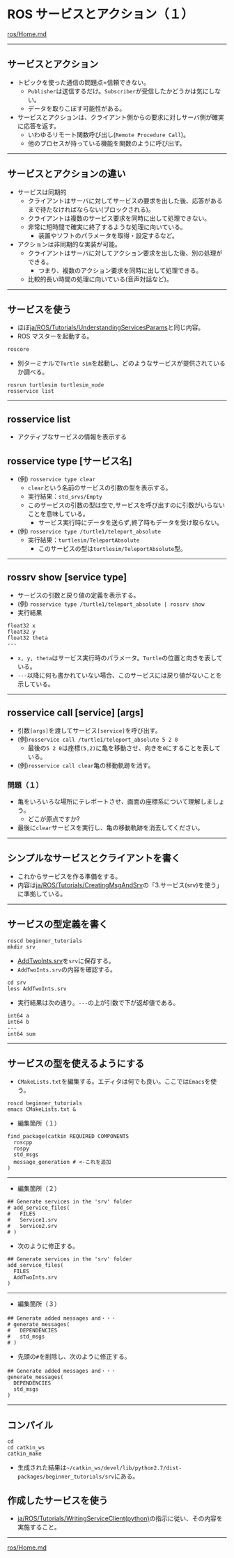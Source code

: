 # ROS サービスとアクション（１）

[ros/Home.md](Home.md)

---

## サービスとアクション

* トピックを使った通信の問題点=信頼できない。
  * `Publisher`は送信するだけ。`Subscriber`が受信したかどうかは気にしない。
  * データを取りこぼす可能性がある。
* サービスとアクションは、クライアント側からの要求に対しサーバ側が確実に応答を返す。
  * いわゆるリモート関数呼び出し(`Remote Procedure Call`)。
  * 他のプロセスが持っている機能を関数のように呼び出す。

---

## サービスとアクションの違い

* サービスは同期的
  * クライアントはサーバに対してサービスの要求を出した後、応答があるまで待たなければならない(ブロックされる)。
  * クライアントは複数のサービス要求を同時に出して処理できない。
  * 非常に短時間で確実に終了するような処理に向いている。
    * 装置やソフトのパラメータを取得・設定するなど。
* アクションは非同期的な実装が可能。
  * クライアントはサーバに対してアクション要求を出した後、別の処理ができる。
    * つまり、複数のアクション要求を同時に出して処理できる。
  * 比較的長い時間の処理に向いている(音声対話など)。

---

## サービスを使う

* ほぼ[ja/ROS/Tutorials/UnderstandingServicesParams](http://wiki.ros.org/ja/ROS/Tutorials/UnderstandingServicesParams)と同じ内容。
* ROS マスターを起動する。

```shell
roscore
```

* 別ターミナルで`Turtle sim`を起動し、どのようなサービスが提供されているか調べる。

```shell
rosrun turtlesim turtlesim_node
rosservice list
```

---

## rosservice list

* アクティブなサービスの情報を表示する

## rosservice type [サービス名]

* (例) `rosservice type clear`
  * `clear`という名前のサービスの引数の型を表示する。
  * 実行結果：`std_srvs/Empty`
  * このサービスの引数の型は空で,サービスを呼び出すのに引数がいらないことを意味している。
    * サービス実行時にデータを送らず,終了時もデータを受け取らない。
* (例) `rosservice type /turtle1/teleport_absolute`
  * 実行結果：`turtlesim/TeleportAbsolute`
    * このサービスの型は`turtlesim/TeleportAbsolute`型。

---

## rossrv show [service type]

* サービスの引数と戻り値の定義を表示する。
* (例) `rosservice type /turtle1/teleport_absolute | rossrv show`
* 実行結果
  
```shell
float32 x
float32 y
float32 theta
---

```

* `x, y, theta`はサービス実行時のパラメータ。`Turtle`の位置と向きを表している。
* `---`以降に何も書かれていない場合、このサービスには戻り値がないことを示している。

---

## rosservice call [service] [args]

* 引数`[args]`を渡してサービス`[service]`を呼び出す。
* (例)`rosservice call /turtle1/teleport_absolute 5 2 0`
  * 最後の`5 2 0`は座標`(5,2)`に亀を移動させ、向きを`0`にすることを表している。
* (例)`rosservice call clear`亀の移動軌跡を消す。

### 問題（１）

* 亀をいろいろな場所にテレポートさせ、画面の座標系について理解しましょう。
  * どこが原点ですか?
* 最後に`clear`サービスを実行し、亀の移動軌跡を消去してください。

---

## シンプルなサービスとクライアントを書く

* これからサービスを作る準備をする。
* 内容は[ja/ROS/Tutorials/CreatingMsgAndSrv](http://wiki.ros.org/ja/ROS/Tutorials/CreatingMsgAndSrv)の「3.サービス(srv)を使う」に準拠している。

---

## サービスの型定義を書く

```shell
roscd beginner_tutorials
mkdir srv
```

* [AddTwoInts.srv](https://raw.githubusercontent.com/ros/ros_tutorials/lunar-devel/rospy_tutorials/srv/AddTwoInts.srv)を`srv`に保存する。
* `AddTwoInts.srv`の内容を確認する。

```shell
cd srv
less AddTwoInts.srv
```

* 実行結果は次の通り。`---`の上が引数で下が返却値である。

```text
int64 a
int64 b
---
int64 sum
```

---

## サービスの型を使えるようにする

* `CMakeLists.txt`を編集する。エディタは何でも良い。ここでは`Emacs`を使う。

```shell
roscd beginner_tutorials
emacs CMakeLists.txt &
```

* 編集箇所（１）

```text
find_package(catkin REQUIRED COMPONENTS
  roscpp
  rospy
  std_msgs
  message_generation # <-これを追加
)
```

---

* 編集箇所（２）

```text
## Generate services in the 'srv' folder
# add_service_files(
#   FILES
#   Service1.srv
#   Service2.srv
# )
```

* 次のように修正する。

```text
## Generate services in the 'srv' folder
add_service_files(
  FILES
  AddTwoInts.srv
)
```

---

* 編集箇所（３）

```text
## Generate added messages and・・・
# generate_messages(
#   DEPENDENCIES
#   std_msgs
# )
```

* 先頭の`#`を削除し、次のように修正する。

```text
## Generate added messages and・・・
generate_messages(
  DEPENDENCIES
  std_msgs
)
```

---

## コンパイル

```shell
cd
cd catkin_ws
catkin_make
```

* 生成された結果は`~/catkin_ws/devel/lib/python2.7/dist-packages/beginner_tutorials/srv`にある。

## 作成したサービスを使う

* [ja/ROS/Tutorials/WritingServiceClient(python)](http://wiki.ros.org/ja/ROS/Tutorials/WritingServiceClient%28python%29)の指示に従い、その内容を実施すること。

---

[ros/Home.md](Home.md)
